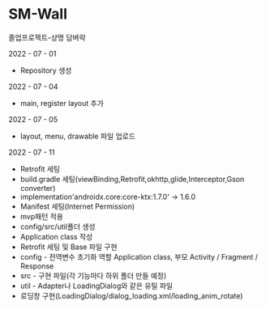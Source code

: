 # SM-Wall
졸업프로젝트-상명 담벼락

2022 - 07 - 01
 - Repository 생성
 
2022 - 07 - 04
 - main, register layout 추가
 
2022 - 07 - 05
 - layout, menu, drawable 파일 업로드

2022 - 07 - 11
 - Retrofit 세팅
 - build.gradle 세팅(viewBinding,Retrofit,okhttp,glide,Interceptor,Gson converter)
 - implementation'androidx.core:core-ktx:1.7.0' -> 1.6.0
 - Manifest 세팅(Internet Permission)
 - mvp패턴 적용
  - config/src/util폴더 생성
  - Application class 작성
  - Retrofit 세팅 및 Base 파일 구현
  - config - 전역변수 초기화 역할 Application class, 부모 Activity / Fragment / Response
  - src - 구현 파일(각 기능마다 하위 폴더 만들 예정)
  - util - Adapter나 LoadingDialog와 같은 유틸 파일
 - 로딩창 구현(LoadingDialog/dialog_loading.xml/loading_anim_rotate)

